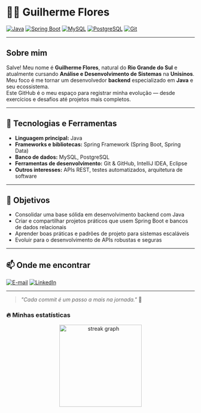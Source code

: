 # 👨‍💻 Guilherme Flores

[![Java](https://img.shields.io/badge/Java-ED8B00?style=flat&logo=openjdk&logoColor=white)](https://www.oracle.com/java/)
[![Spring Boot](https://img.shields.io/badge/Spring_Boot-6DB33F?style=flat&logo=springboot&logoColor=white)](https://spring.io/projects/spring-boot)
[![MySQL](https://img.shields.io/badge/MySQL-005C84?style=flat&logo=mysql&logoColor=white)](https://www.mysql.com/)
[![PostgreSQL](https://img.shields.io/badge/PostgreSQL-316192?style=flat&logo=postgresql&logoColor=white)](https://www.postgresql.org/)
[![Git](https://img.shields.io/badge/Git-F05032?style=flat&logo=git&logoColor=white)](https://git-scm.com/)

---

## Sobre mim
Salve! Meu nome é **Guilherme Flores**, natural do **Rio Grande do Sul** e atualmente cursando **Análise e Desenvolvimento de Sistemas** na **Unisinos**.  
Meu foco é me tornar um desenvolvedor **backend** especializado em **Java** e seu ecossistema.  
Este GitHub é o meu espaço para registrar minha evolução — desde exercícios e desafios até projetos mais completos.

---

## 🚀 Tecnologias e Ferramentas
- **Linguagem principal:** Java  
- **Frameworks e bibliotecas:** Spring Framework (Spring Boot, Spring Data)  
- **Banco de dados:** MySQL, PostgreSQL  
- **Ferramentas de desenvolvimento:** Git & GitHub, IntelliJ IDEA, Eclipse  
- **Outros interesses:** APIs REST, testes automatizados, arquitetura de software

---

## 🎯 Objetivos
- Consolidar uma base sólida em desenvolvimento backend com Java  
- Criar e compartilhar projetos práticos que usem Spring Boot e bancos de dados relacionais  
- Aprender boas práticas e padrões de projeto para sistemas escaláveis  
- Evoluir para o desenvolvimento de APIs robustas e seguras

---

## 📫 Onde me encontrar
[![E-mail](https://img.shields.io/badge/Email-D14836?style=for-the-badge&logo=gmail&logoColor=white)](mailto:guilherme.flores@email.com)
[![LinkedIn](https://img.shields.io/badge/LinkedIn-0A66C2?style=for-the-badge&logo=linkedin&logoColor=white)](https://linkedin.com/in/guilherme-flores)

---

> _"Cada commit é um passo a mais na jornada."_ 🚀


###

<h3 align="left">🔥 Minhas estatísticas</h3>

<div align="center">
  <img src="https://streak-stats.demolab.com?user=GuilhermeLiev&locale=pt-br&mode=daily&theme=dark&hide_border=false&border_radius=5" height="220" alt="streak graph"  />
</div>
